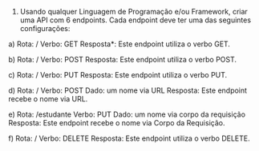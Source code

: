 1. Usando qualquer Linguagem de Programação e/ou Framework, criar uma API com
6 endpoints. Cada endpoint deve ter uma das seguintes configurações:

a) Rota: /
Verbo: GET
Resposta*: Este endpoint utiliza o verbo GET.


b) Rota: /
Verbo: POST
Resposta: Este endpoint utiliza o verbo POST.


c) Rota: /
Verbo: PUT
Resposta: Este endpoint utiliza o verbo PUT.


d) Rota: /
Verbo: POST
Dado: um nome via URL
Resposta: Este endpoint recebe o nome <Nome enviado> via URL.
  
  
e) Rota: /estudante
Verbo: PUT
Dado: um nome via corpo da requisição
Resposta: Este endpoint recebe o nome <Nome enviado> via Corpo da Requisição.
  
  
f) Rota: /
Verbo: DELETE
Resposta: Este endpoint utiliza o verbo DELETE.
